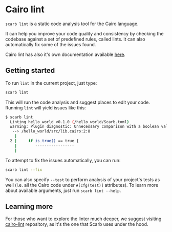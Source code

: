 # Cairo lint

`scarb lint` is a static code analysis tool for the Cairo language.

It can help you improve your code quality and consistency by checking the codebase against a set of predefined rules, called lints.
It can also automatically fix some of the issues found.

Cairo lint has also it's own documentation available [here](https://docs.swmansion.com/cairo-lint/).

## Getting started

To run `lint` in the current project, just type:

```sh
scarb lint
```

This will run the code analysis and suggest places to edit your code.
Running `lint` will yield issues like this:

```sh
$ scarb lint
  Linting hello_world v0.1.0 (/hello_world/Scarb.toml)
  warning: Plugin diagnostic: Unnecessary comparison with a boolean value. Use the variable directly.
   --> /hello_world/src/lib.cairo:2:8
    |
  2 |     if is_true() == true {
    |        -----------------
    |
```

To attempt to fix the issues automatically, you can run:

```sh
scarb lint --fix
```

You can also specify `--test` to perform analysis of your project's tests as well (i.e. all the Cairo code under `#[cfg(test)]` attributes).
To learn more about available arguments, just run `scarb lint --help`.

## Learning more

For those who want to explore the linter much deeper, we suggest visiting [cairo-lint](https://github.com/software-mansion/cairo-lint) repository, as it's the one that Scarb uses under the hood.
